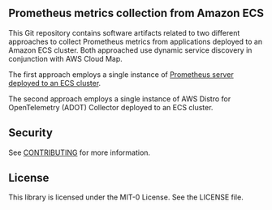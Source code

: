 ## Prometheus metrics collection from Amazon ECS

This Git repository contains software artifacts related to two different approaches to collect Prometheus metrics from applications deployed to an Amazon ECS cluster. Both approached use dynamic service discovery in conjunction with AWS Cloud Map.

The first approach employs a single instance of [Prometheus server deployed to an ECS cluster](https://github.com/aws-samples/prometheus-for-ecs/blob/main/deploy-prometheus/README.md).

The second approach employs a single instance of AWS Distro for OpenTelemetry (ADOT) Collector deployed to an ECS cluster. 


## Security

See [CONTRIBUTING](CONTRIBUTING.md#security-issue-notifications) for more information.

## License

This library is licensed under the MIT-0 License. See the LICENSE file.

